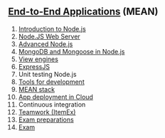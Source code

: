 ## [End-to-End Applications](https://github.com/StefanSinapov/TelerikAcademy/tree/master/15.%20End-to-end%20applications) (MEAN)

1. [Introduction to Node.js](https://github.com/StefanSinapov/TelerikAcademy/tree/master/15.%20End-to-end%20applications/01.%20Introduction%20to%20Node.js)
2. [Node.JS Web Server](https://github.com/StefanSinapov/TelerikAcademy/tree/master/15.%20End-to-end%20applications/02.%20Node.JS%20Web%20Server)
3. [Advanced Node.js](https://github.com/StefanSinapov/TelerikAcademy/tree/master/15.%20End-to-end%20applications/03.%20Advanced%20Node.js)
4. [MongoDB and Mongoose in Node.js](https://github.com/StefanSinapov/TelerikAcademy/tree/master/15.%20End-to-end%20applications/04.%20MongoDB%20and%20Mongoose%20in%20Node.js)
5. [View engines](https://github.com/StefanSinapov/TelerikAcademy/tree/master/15.%20End-to-end%20applications/05.%20View%20Engines)
6. [ExpressJS](https://github.com/StefanSinapov/TelerikAcademy/tree/master/15.%20End-to-end%20applications/06.%20ExpressJS)
7. Unit testing Node.js
8. [Tools for development](https://github.com/StefanSinapov/TelerikAcademy/tree/master/15.%20End-to-end%20applications/08.%20Tool%20for%20JS%20Development)
9. [MEAN stack](https://github.com/TeamDionysus/End-to-end-JS-Apps-Teamwork)
10. [App deployment in Cloud](https://github.com/StefanSinapov/TelerikAcademy/tree/master/15.%20End-to-end%20applications/09.%20App%20deployment%20in%20Cloud)
11. Continuous integration
12. [Teamwork (ItemEx)](https://github.com/TeamDionysus/End-to-end-JS-Apps-Teamwork)
13. [Exam preparations](https://github.com/StefanSinapov/TelerikAcademy/tree/master/15.%20End-to-end%20applications/13.%20Exam%20preparation)
14. [Exam](https://github.com/StefanSinapov/TelerikAcademy/tree/master/15.%20End-to-end%20applications/14.%20Exam)